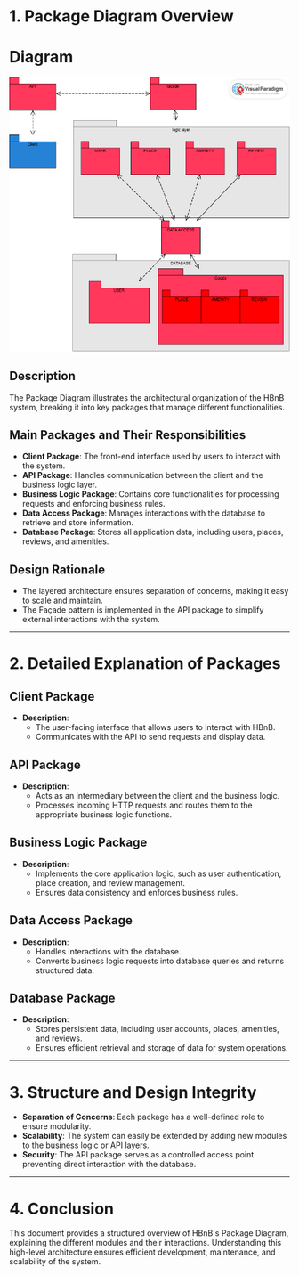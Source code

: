# 1. Package Diagram Overview

# Diagram

![Package Diagram](https://github.com/Albat93/holbertonschool-hbnb/blob/20bf0b2814eb10a6d335c625eecf364cc6d2e691/part-1/package_diagram.png)

## Description
The Package Diagram illustrates the architectural organization of the HBnB system, breaking it into key packages that manage different functionalities.

## Main Packages and Their Responsibilities
- **Client Package**: The front-end interface used by users to interact with the system.
- **API Package**: Handles communication between the client and the business logic layer.
- **Business Logic Package**: Contains core functionalities for processing requests and enforcing business rules.
- **Data Access Package**: Manages interactions with the database to retrieve and store information.
- **Database Package**: Stores all application data, including users, places, reviews, and amenities.

## Design Rationale
- The layered architecture ensures separation of concerns, making it easy to scale and maintain.
- The Façade pattern is implemented in the API package to simplify external interactions with the system.

---

# 2. Detailed Explanation of Packages

## Client Package
- **Description**:
  - The user-facing interface that allows users to interact with HBnB.
  - Communicates with the API to send requests and display data.

## API Package
- **Description**:
  - Acts as an intermediary between the client and the business logic.
  - Processes incoming HTTP requests and routes them to the appropriate business logic functions.

## Business Logic Package
- **Description**:
  - Implements the core application logic, such as user authentication, place creation, and review management.
  - Ensures data consistency and enforces business rules.

## Data Access Package
- **Description**:
  - Handles interactions with the database.
  - Converts business logic requests into database queries and returns structured data.

## Database Package
- **Description**:
  - Stores persistent data, including user accounts, places, amenities, and reviews.
  - Ensures efficient retrieval and storage of data for system operations.

---

# 3. Structure and Design Integrity

- **Separation of Concerns**: Each package has a well-defined role to ensure modularity.
- **Scalability**: The system can easily be extended by adding new modules to the business logic or API layers.
- **Security**: The API package serves as a controlled access point preventing direct interaction with the database.

---

# 4. Conclusion
This document provides a structured overview of HBnB's Package Diagram, explaining the different modules and their interactions. Understanding this high-level architecture ensures efficient development, maintenance, and scalability of the system.
